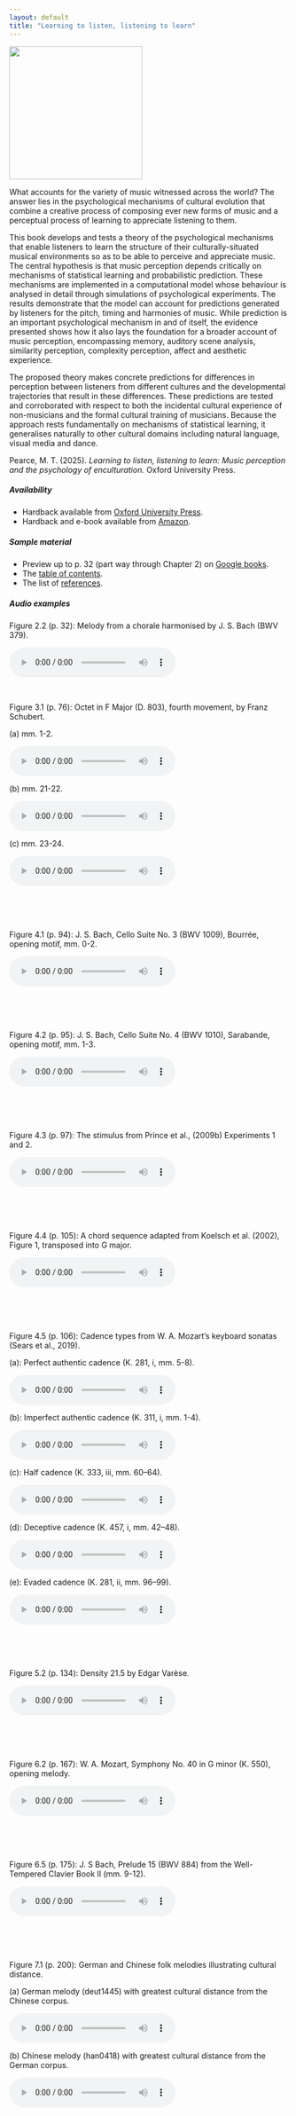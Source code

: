 ```yaml
---
layout: default
title: "Learning to listen, listening to learn"
---
```


<div class="l4-left">
<img src ="assets/img/l4_cover.png" style="width: 25vw; min-width: 50px;"/>
</div>

<div class="l4-right">

<p>What accounts for the variety of music witnessed across the world?
The answer lies in the psychological mechanisms of cultural evolution
that combine a creative process of composing ever new forms of music
and a perceptual process of learning to appreciate listening to
them.</p>

<p>This book develops and tests a theory of the psychological
mechanisms that enable listeners to learn the structure of their
culturally-situated musical environments so as to be able to perceive
and appreciate music. The central hypothesis is that music perception
depends critically on mechanisms of statistical learning and
probabilistic prediction. These mechanisms are implemented in a
computational model whose behaviour is analysed in detail through
simulations of psychological experiments. The results demonstrate that
the model can account for predictions generated by listeners for the
pitch, timing and harmonies of music. While prediction is an important
psychological mechanism in and of itself, the evidence presented shows
how it also lays the foundation for a broader account of music
perception, encompassing memory, auditory scene analysis, similarity
perception, complexity perception, affect and aesthetic
experience.</p>

<p>The proposed theory makes concrete predictions for differences in
perception between listeners from different cultures and the
developmental trajectories that result in these differences. These
predictions are tested and corroborated with respect to both the
incidental cultural experience of non-musicians and the formal
cultural training of musicians. Because the approach rests
fundamentally on mechanisms of statistical learning, it generalises
naturally to other cultural domains including natural language, visual
media and dance.</p>

</div>

<p>Pearce, M. T. (2025). <i>Learning to listen, listening to learn: Music perception and the psychology of enculturation.</i> Oxford University Press.</p>

<div class="l4">

<h5>Availability</h5>

<ul>
  <li>Hardback available from <a href="https://global.oup.com/academic/product/learning-to-listen-listening-to-learn-9780198848004">Oxford University Press</a>.</li>
  <li>Hardback and e-book available from <a href="https://www.amazon.com/Learning-Listen-Listening-Learn-Enculturation/dp/0198848005">Amazon</a>.</li>
  
</ul>

<h5>Sample material</h5>

<ul>
  <li>Preview up to p. 32 (part way through Chapter 2) on <a href="https://www.google.co.uk/books/edition/Learning_to_Listen_Listening_to_Learn/t1RgEQAAQBAJ?gbpv=1">Google books</a>.</li>
  <li> The <a href="assets/papers/Pearce2025_LearningToListen_TableOfContents.pdf">table of contents</a>.</li>
  <li>The list of <a href="assets/papers/Pearce2025_LearningToListen_References.pdf">references</a>.</li>
</ul>

</div>

<h5>Audio examples</h5>

<p>Figure 2.2 (p. 32): Melody from a chorale harmonised by J. S. Bach (BWV 379).</p>

<audio src="assets/audio/Figure2.2_chorale151.ogg" controls>Your browser does not support the audio element.</audio>

<br>

<p>Figure 3.1 (p. 76): Octet in F Major (D. 803), fourth movement, by Franz Schubert.<p>

<p>(a) mm. 1-2.</p>

<audio src="assets/audio/Figure3.1_SchubertOctet-excerpt1.ogg" controls>Your browser does not support the audio element.</audio>

<p>(b) mm. 21-22.</p>

<audio src="assets/audio/Figure3.1_SchubertOctet-excerpt2.ogg" controls>Your browser does not support the audio element.</audio>

<p>(c) mm. 23-24.</p>

<audio src="assets/audio/Figure3.1_SchubertOctet-excerpt3.ogg" controls>Your browser does not support the audio element.</audio>

<br><br><br>

<p>Figure 4.1 (p. 94): J. S. Bach, Cello Suite No. 3 (BWV 1009), Bourr&eacute;e, opening motif, mm. 0-2.</p>

<audio src="assets/audio/Figure4.1_cs3-5bou-reduced.ogg" controls>Your browser does not support the audio element.</audio>

<br><br><br>

<p>Figure 4.2 (p. 95): J. S. Bach, Cello Suite No. 4 (BWV 1010), Sarabande, opening motif, mm. 1-3.</p>

<audio src="assets/audio/Figure4.2_cs4-4sar-reduced.ogg" controls>Your browser does not support the audio element.</audio>

<br><br><br>

<p>Figure 4.3 (p. 97): The stimulus from Prince et al., (2009b) Experiments 1 and 2.</p>

<audio src="assets/audio/Figure4.3_PrinceEtAl2009.ogg" controls>Your browser does not support the audio element.</audio>

<br><br><br>

<p>Figure 4.4 (p. 105): A chord sequence adapted from Koelsch et al. (2002), Figure 1, transposed into G major.</p>

<audio src="assets/audio/Figure4.4_harmony-example.ogg" controls>Your browser does not support the audio element.</audio>

<br><br><br>

<p>Figure 4.5 (p. 106): Cadence types from W. A. Mozart’s keyboard sonatas (Sears et al., 2019).</p>

<p>(a): Perfect authentic cadence (K. 281, i, mm. 5-8).</p>

<audio src="assets/audio/Figure4.5a_Sears2019_01.ogg" controls>Your browser does not support the audio element.</audio>

<p>(b): Imperfect authentic cadence (K. 311, i, mm. 1-4).</p>

<audio src="assets/audio/Figure4.5b_Sears2019_11.ogg" controls>Your browser does not support the audio element.</audio>

<p>(c): Half cadence (K. 333, iii, mm. 60–64).</p>

<audio src="assets/audio/Figure4.5c_Sears2019_23.ogg" controls>Your browser does not support the audio element.</audio>

<p>(d): Deceptive cadence (K. 457, i, mm. 42–48).</p>

<audio src="assets/audio/Figure4.5d_Sears2019_31.ogg" controls>Your browser does not support the audio element.</audio>

<p>(e): Evaded cadence (K. 281, ii, mm. 96–99).</p>

<audio src="assets/audio/Figure4.5e_Sears2019_35.ogg" controls>Your browser does not support the audio element.</audio>

<br><br><br>

<p>Figure 5.2 (p. 134): Density 21.5 by Edgar Var&egrave;se.</p>

<audio src="assets/audio/Figure5.2_MIDI-Varese-Density21_5.ogg" controls>Your browser does not support the audio element.</audio>

<br><br><br> 

<p>Figure 6.2 (p. 167): W. A. Mozart, Symphony No. 40 in G minor (K. 550), opening melody.</p>

<audio src="assets/audio/Figure6.2_MozartSymphony40.ogg" controls>Your browser does not support the audio element.</audio>

<br><br><br>

<!-- <p>Figure 6.4 (p. 173): Stimuli from an experiment by Hansen et al. (2021).</p>

<p>(a) BegLo12: Phrase initial target note, low entropy.</p>

<audio src="assets/audio/Figure6.4a_BegLo12.ogg" controls>Your browser does not support the audio element.</audio>

<p>(b) BegHi01: Phrase initial target note, high entropy.</p>

<audio src="assets/audio/Figure6.4b_BegHi01.ogg" controls>Your browser does not support the audio element.</audio>

<p>(c) EndLo05: Phrase final target note, low entropy (final note truncated).</p>

<audio src="assets/audio/Figure6.4c_EndLo05_truncated.ogg" controls>Your browser does not support the audio element.</audio>

<p>(d) EndHi06: Phrase final target note, high entropy (final note truncated).</p>

<audio src="assets/audio/Figure6.4d_EndHi06_truncated.ogg" controls>Your browser does not support the audio element.</audio>

<br><br> -->

<p>Figure 6.5 (p. 175): J. S Bach, Prelude 15 (BWV 884) from the Well-Tempered Clavier Book II (mm. 9-12).</p>

<audio src="assets/audio/Figure6.5_Wtcii15a-excerpt.ogg" controls>Your browser does not support the audio element.</audio>

<br><br><br>

<p>Figure 7.1 (p. 200): German and Chinese folk melodies illustrating cultural distance.</p>

<p>(a) German melody (deut1445) with greatest cultural distance from the Chinese corpus.</p>

<audio src="assets/audio/Figure7.1_deut1445.ogg" controls>Your browser does not support the audio element.</audio>

<p>(b) Chinese melody (han0418) with greatest cultural distance from the German corpus.</p>

<audio src="assets/audio/Figure7.1_han0418.ogg" controls>Your browser does not support the audio element.</audio>


